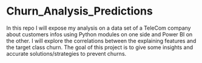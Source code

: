 # Churn_Analysis_Predictions
In this repo I will expose my analysis on a data set of a TeleCom company about customers infos using Python modules on one side and Power BI on the other. I will explore the correlations between the explaining features and the target class churn.  The goal of this project is to give some insights and accurate solutions/strategies to prevent churns.
